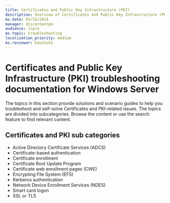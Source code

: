 ```yaml
---
title: Certificates and Public Key Infrastructure (PKI)
description: Overview of Certificates and Public Key Infrastructure (PKI) troubleshooting articles for Windows Server.
ms.date: 03/15/2024
manager: dcscontentpm
audience: itpro
ms.topic: troubleshooting
localization_priority: medium
ms.reviewer: kaushika
---
```

# Certificates and Public Key Infrastructure (PKI) troubleshooting documentation for Windows Server

The topics in this section provide solutions and scenario guides to help you troubleshoot and self-solve Certificates and PKI-related issues. The topics are divided into subcategories. Browse the content or use the search feature to find relevant content.

## Certificates and PKI sub categories

- Active Directory Certificate Services (ADCS)
- Certificate-based authentication
- Certificate enrollment
- Certificate Root Update Program
- Certificate web enrollment pages (CWE)
- Encrypting File System (EFS)
- Kerberos authentication
- Network Device Enrollment Services (NDES)
- Smart card logon
- SSL or TLS
